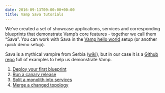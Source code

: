 ```yaml
---
date: 2016-09-13T09:00:00+00:00
title: Vamp Sava tutorials
---
```


We’ve created a set of showcase applications, services and corresponding blueprints that demonstrate Vamp’s core features - together we call them “Sava”. You can work with Sava in the [Vamp hello world](/try-vamp/hello-world/) setup (or another quick demo setup).

Sava is a mythical vampire from Serbia ([wiki](http://en.wikipedia.org/wiki/Sava_Savanovi%C4%87)), but in our case it is a [Github repo](https://github.com/magneticio/sava) full of examples to help us demonstrate Vamp.

1. [Deploy your first blueprint](deploy-your-first-blueprint/)
2. [Run a canary release](run-a-canary-release/)
3. [Split a monolith into services](split-into-services/)
4. [Merge a changed topology](merge-a-changed-topology/)